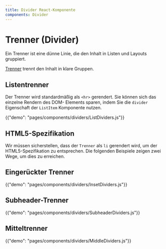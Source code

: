 ```yaml
---
title: Divider React-Komponente
components: Divider
---
```


# Trenner (Divider)

<p class="description">Ein Trenner ist eine dünne Linie, die den Inhalt in Listen und Layouts gruppiert.</p>

[Trenner](https://material.io/design/components/dividers.html) trennt den Inhalt in klare Gruppen.

## Listentrenner

Der Trenner wird standardmäßig als `<hr>` gerendert. Sie können sich das einzelne Rendern des DOM- Elements sparen, indem Sie die `divider` Eigenschaft der `ListItem` Komponente nutzen.

{{"demo": "pages/components/dividers/ListDividers.js"}}

## HTML5-Spezifikation

Wir müssen sicherstellen, dass der `Trenner` als `li` gerendert wird, um der HTML5-Spezifikation zu entsprechen. Die folgenden Beispiele zeigen zwei Wege, um dies zu erreichen.

## Eingerückter Trenner

{{"demo": "pages/components/dividers/InsetDividers.js"}}

## Subheader-Trenner

{{"demo": "pages/components/dividers/SubheaderDividers.js"}}

## Mitteltrenner

{{"demo": "pages/components/dividers/MiddleDividers.js"}}